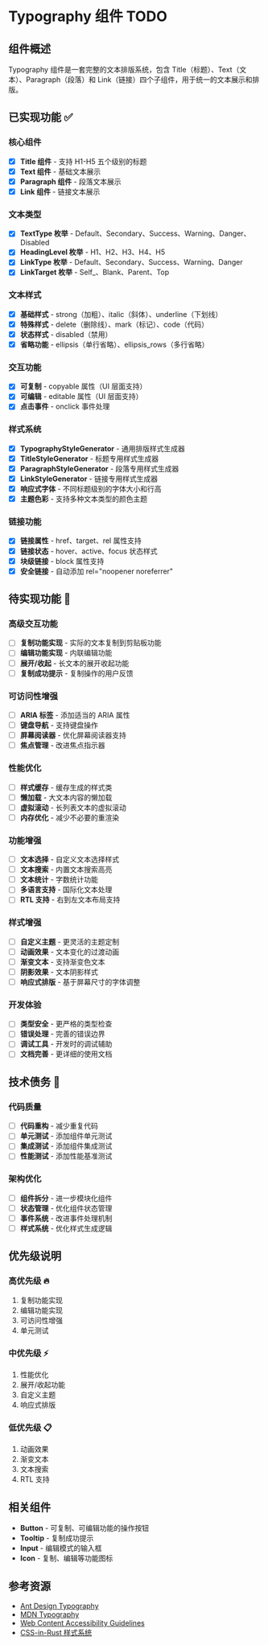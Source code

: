 # Typography 组件 TODO

## 组件概述

Typography 组件是一套完整的文本排版系统，包含 Title（标题）、Text（文本）、Paragraph（段落）和 Link（链接）四个子组件，用于统一的文本展示和排版。

## 已实现功能 ✅

### 核心组件
- [x] **Title 组件** - 支持 H1-H5 五个级别的标题
- [x] **Text 组件** - 基础文本展示
- [x] **Paragraph 组件** - 段落文本展示
- [x] **Link 组件** - 链接文本展示

### 文本类型
- [x] **TextType 枚举** - Default、Secondary、Success、Warning、Danger、Disabled
- [x] **HeadingLevel 枚举** - H1、H2、H3、H4、H5
- [x] **LinkType 枚举** - Default、Secondary、Success、Warning、Danger
- [x] **LinkTarget 枚举** - Self_、Blank、Parent、Top

### 文本样式
- [x] **基础样式** - strong（加粗）、italic（斜体）、underline（下划线）
- [x] **特殊样式** - delete（删除线）、mark（标记）、code（代码）
- [x] **状态样式** - disabled（禁用）
- [x] **省略功能** - ellipsis（单行省略）、ellipsis_rows（多行省略）

### 交互功能
- [x] **可复制** - copyable 属性（UI 层面支持）
- [x] **可编辑** - editable 属性（UI 层面支持）
- [x] **点击事件** - onclick 事件处理

### 样式系统
- [x] **TypographyStyleGenerator** - 通用排版样式生成器
- [x] **TitleStyleGenerator** - 标题专用样式生成器
- [x] **ParagraphStyleGenerator** - 段落专用样式生成器
- [x] **LinkStyleGenerator** - 链接专用样式生成器
- [x] **响应式字体** - 不同标题级别的字体大小和行高
- [x] **主题色彩** - 支持多种文本类型的颜色主题

### 链接功能
- [x] **链接属性** - href、target、rel 属性支持
- [x] **链接状态** - hover、active、focus 状态样式
- [x] **块级链接** - block 属性支持
- [x] **安全链接** - 自动添加 rel="noopener noreferrer"

## 待实现功能 🚧

### 高级交互功能
- [ ] **复制功能实现** - 实际的文本复制到剪贴板功能
- [ ] **编辑功能实现** - 内联编辑功能
- [ ] **展开/收起** - 长文本的展开收起功能
- [ ] **复制成功提示** - 复制操作的用户反馈

### 可访问性增强
- [ ] **ARIA 标签** - 添加适当的 ARIA 属性
- [ ] **键盘导航** - 支持键盘操作
- [ ] **屏幕阅读器** - 优化屏幕阅读器支持
- [ ] **焦点管理** - 改进焦点指示器

### 性能优化
- [ ] **样式缓存** - 缓存生成的样式类
- [ ] **懒加载** - 大文本内容的懒加载
- [ ] **虚拟滚动** - 长列表文本的虚拟滚动
- [ ] **内存优化** - 减少不必要的重渲染

### 功能增强
- [ ] **文本选择** - 自定义文本选择样式
- [ ] **文本搜索** - 内置文本搜索高亮
- [ ] **文本统计** - 字数统计功能
- [ ] **多语言支持** - 国际化文本处理
- [ ] **RTL 支持** - 右到左文本布局支持

### 样式增强
- [ ] **自定义主题** - 更灵活的主题定制
- [ ] **动画效果** - 文本变化的过渡动画
- [ ] **渐变文本** - 支持渐变色文本
- [ ] **阴影效果** - 文本阴影样式
- [ ] **响应式排版** - 基于屏幕尺寸的字体调整

### 开发体验
- [ ] **类型安全** - 更严格的类型检查
- [ ] **错误处理** - 完善的错误边界
- [ ] **调试工具** - 开发时的调试辅助
- [ ] **文档完善** - 更详细的使用文档

## 技术债务 🔧

### 代码质量
- [ ] **代码重构** - 减少重复代码
- [ ] **单元测试** - 添加组件单元测试
- [ ] **集成测试** - 添加组件集成测试
- [ ] **性能测试** - 添加性能基准测试

### 架构优化
- [ ] **组件拆分** - 进一步模块化组件
- [ ] **状态管理** - 优化组件状态管理
- [ ] **事件系统** - 改进事件处理机制
- [ ] **样式系统** - 优化样式生成逻辑

## 优先级说明

### 高优先级 🔥
1. 复制功能实现
2. 编辑功能实现
3. 可访问性增强
4. 单元测试

### 中优先级 ⚡
1. 性能优化
2. 展开/收起功能
3. 自定义主题
4. 响应式排版

### 低优先级 📋
1. 动画效果
2. 渐变文本
3. 文本搜索
4. RTL 支持

## 相关组件

- **Button** - 可复制、可编辑功能的操作按钮
- **Tooltip** - 复制成功提示
- **Input** - 编辑模式的输入框
- **Icon** - 复制、编辑等功能图标

## 参考资源

- [Ant Design Typography](https://ant.design/components/typography)
- [MDN Typography](https://developer.mozilla.org/en-US/docs/Web/CSS/CSS_Text)
- [Web Content Accessibility Guidelines](https://www.w3.org/WAI/WCAG21/quickref/)
- [CSS-in-Rust 样式系统](../../../css-in-rust/)